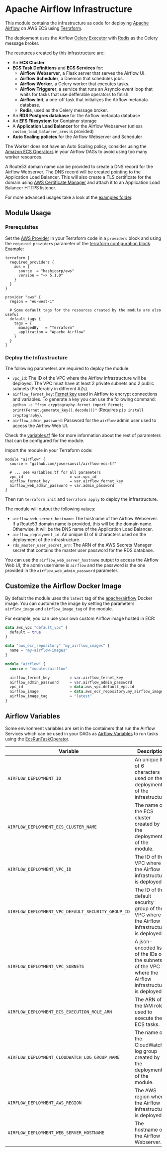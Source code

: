 # Apache Airflow Infrastructure

This module contains the infrastructure as code for deploying [Apache Airflow](https://airflow.apache.org/) on AWS ECS using [Terraform](https://www.terraform.io/).

The deployment uses the Airflow [Celery Executor](https://airflow.apache.org/docs/stable/executor/celery.html) with [Redis](https://redis.io/) as the Celery message broker.

The resources created by this infrastructure are:

- An **ECS Cluster**
- **ECS Task Definitions** and **ECS Services** for:
  - **Airflow Webserver**, a Flask server that serves the Airflow UI.
  - **Airflow Scheduler**, a Daemon that schedules jobs.
  - **Airflow Worker**, a Celery worker that executes tasks.
  - **Airflow Triggerer**, a service that runs an Asyncio event loop that waits for tasks that use defferable operators to finish.
  - **Airflow Init**, a one-off task that initializes the Airflow metadata database.
  - **Redis**, used as the Celery message broker.
- An **RDS Postgres database** for the Airflow metadata database
- An **EFS Filesystem** for Container storage
- A **Application Load Balancer** for the Airflow Webserver (unless `custom_load_balancer_arns` is provided)
- **Auto Scaling policies** for the Airflow Webserver and Scheduler

The Worker does not have an Auto Scaling policy, consider using the [Amazon ECS Operators](https://airflow.apache.org/docs/apache-airflow-providers-amazon/stable/operators/ecs.html#) in your Airflow DAGs to avoid using too many worker resources.

A Route53 domain name can be provided to create a DNS record for the Airflow Webserver. The DNS record will be created pointing to the Application Load Balancer. This will also create a TLS certificate for the domain using [AWS Certificate Manager](https://aws.amazon.com/certificate-manager/) and attach it to an Application Load Balancer HTTPS listener.

For more advanced usages take a look at the [examples folder](./examples/).

## Module Usage

### Prerequisites

Set the [AWS Provider](https://registry.terraform.io/providers/hashicorp/aws/latest/docs) in your Terraform code in a `providers` block and using the `required_providers` parameter of the [terraform configuration block](https://www.terraform.io/docs/language/settings/index.html#required_providers). Example:

```hcl
terraform {
  required_providers {
    aws = {
      source  = "hashicorp/aws"
      version = "~> 5.1.0"
    }
  }
}

provider "aws" {
  region = "eu-west-1"

  # Some default tags for the resources created by the module are also useful
  default_tags {
    tags = {
      managedBy   = "Terraform"
      application = "Apache Airflow"
    }
  }
}
```

### Deploy the Infrastructure

The following parameters are required to deploy the module:

- `vpc_id`: The ID of the VPC where the Airflow infrastructure will be deployed. The VPC must have at least 2 private subnets and 2 public subnets (Preferably in different AZs).
- `airflow_fernet_key`: [Fernet key](https://airflow.apache.org/docs/apache-airflow/stable/administration-and-deployment/security/secrets/fernet.html#generating-fernet-key) used in Airflow to encrypt connections and variables. To generate a key you can use the following command: `python -c "from cryptography.fernet import Fernet; print(Fernet.generate_key().decode())"` (Requires `pip install cryptography`).
- `airflow_admin_password`: Password for the `airflow` admin user used to access the Airflow Web UI.

Check the [variables.tf](./variables.tf) file for more information about the rest of parameters that can be configured for the module.

Import the module in your Terraform code:

```hcl
module "airflow" {
  source = "github.com/josersanvil/airflow-ecs-tf"

  # ... see variables.tf for all parameters
  vpc_id                     = var.vpc_id
  airflow_fernet_key         = var.airflow_fernet_key
  airflow_web_admin_password = var.admin_password
}
```

Then run `terraform init` and `terraform apply` to deploy the infrastructure.

The module will output the following values:

- `airflow_web_server_hostname`: The hostname of the Airflow Webserver. If a Route53 domain name is provided, this will be the domain name. Otherwise, it will be the DNS name of the Application Load Balancer.
- `airflow_deployment_id`: An unique ID of 6 characters used on the deployment of the infrastructure.
- `rds_master_user_secret_arn`: The ARN of the AWS Secrets Manager secret that contains the master user password for the RDS database.

You can use the `airflow_web_server_hostname` output to access the Airflow Web UI, the admin username is `airflow` and the password is the one provided in the `airflow_web_admin_password` parameter.

## Customize the Airflow Docker Image

By default the module uses the `latest` tag of the [apache/airflow](https://hub.docker.com/r/apache/airflow) Docker image. You can customize the image by setting the parameters `airflow_image` and `airflow_image_tag` of the module.

For example, you can use your own custom Airflow image hosted in ECR:

```terraform
data aws_vpc "default_vpc" {
  default = true
}

data "aws_ecr_repository" "my_airflow_images" {
  name = "my-airflow-images"
}

module "airflow" {
  source = "modules/airflow"

  airflow_fernet_key         = var.airflow_fernet_key
  airflow_admin_password     = var.airflow_admin_password
  vpc_id                     = data.aws_vpc.default_vpc.id
  airflow_image              = data.aws_ecr_repository.my_airflow_images.repository_url
  airflow_image_tag          = "latest"
}
```

## Airflow Variables

Some environment variables are set in the containers that run the Airflow Services which can be used in your DAGs as [Airflow Variables](https://airflow.apache.org/docs/stable/concepts.html#variables) to run tasks using the [EcsRunTaskOperator](https://airflow.apache.org/docs/apache-airflow-providers-amazon/stable/operators/ecs.html#run-a-task-definition).

| Variable | Description | Example |
| --- | --- | --- |
| `AIRFLOW_DEPLOYMENT_ID` | An unique ID of 6 characters used on the deployment of the infrastructure. | `pz3us1` |
| `AIRFLOW_DEPLOYMENT_ECS_CLUSTER_NAME` | The name of the ECS cluster created by the deployment of the module. | `Airflow-pz3us1` |
| `AIRFLOW_DEPLOYMENT_VPC_ID` | The ID of the VPC where the Airflow infrastructure is deployed. | `vpc-1234567890` |
| `AIRFLOW_DEPLOYMENT_VPC_DEFAULT_SECURITY_GROUP_ID` | The ID of the default security group of the VPC where the Airflow infrastructure is deployed. | `sg-1234567890` |
| `AIRFLOW_DEPLOYMENT_VPC_SUBNETS` | A json-encoded list of the IDs of the subnets of the VPC where the Airflow infrastructure is deployed. | `["subnet-1234567890", "subnet-1234567891"]` |
| `AIRFLOW_DEPLOYMENT_ECS_EXECUTION_ROLE_ARN` | The ARN of the IAM role used to execute the ECS tasks. | `arn:aws:iam::1234567890:role/Airflow-pz3us1-EcsExecutionRole` |
| `AIRFLOW_DEPLOYMENT_CLOUDWATCH_LOG_GROUP_NAME` | The name of the CloudWatch log group created by the deployment of the module. | `/ecs/Airflow-pz3us1` |
| `AIRFLOW_DEPLOYMENT_AWS_REGION` | The AWS region where the Airflow infrastructure is deployed. | `eu-west-1` |
| `AIRFLOW_DEPLOYMENT_WEB_SERVER_HOSTNAME` | The hostname of the Airflow Webserver. | `airflow.mydomain.com` or `airflow-alb-pz3us1-1234567890.eu-west-1.elb.amazonaws.com` when not using a custom domain. |
